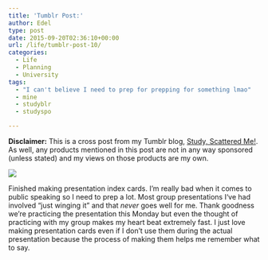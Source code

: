 ```yaml
---
title: 'Tumblr Post:'
author: Edel
type: post
date: 2015-09-20T02:36:10+00:00
url: /life/tumblr-post-10/
categories:
  - Life
  - Planning
  - University
tags:
  - "I can't believe I need to prep for prepping for something lmao"
  - mine
  - studyblr
  - studyspo

---
```

**Disclaimer:** This is a cross post from my Tumblr blog, [Study, Scattered Me!][1]. As well, any products mentioned in this post are not in any way sponsored (unless stated) and my views on those products are my own.

![][2]

Finished making presentation index cards. I’m really bad when it comes to public speaking so I need to prep a lot. Most group presentations I‘ve had involved “just winging it” and that _never_ goes well for me. Thank goodness we’re practicing the presentation this Monday but even the thought of practicing with my group makes my heart beat extremely fast. I just love making presentation cards even if I don’t use them during the actual presentation because the process of making them helps me remember what to say.




 [1]: http://ift.tt/1WuOkm4
 [2]: http://ift.tt/1KqASY1
